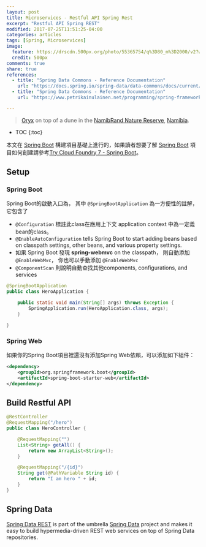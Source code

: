 ```yaml
---
layout: post
title: Microservices - Restful API Spring Rest
excerpt: "Restful API Spring REST"
modified: 2017-07-25T11:51:25-04:00
categories: articles
tags: [Spring, Microservices]
image:
  feature: https://drscdn.500px.org/photo/55365754/q%3D80_m%3D2000/v2?webp=true&sig=a090e2986b9d784a08695aeea1ca32ddd3f4c81c1d85cf01ae9a7a28dcc24ea5
  credit: 500px
comments: true
share: true
references:
  - title: "Spring Data Commons - Reference Documentation"
    url: "https://docs.spring.io/spring-data/data-commons/docs/current/reference/html/#core.repository-populators"
  - title: "Spring Data Commons - Reference Documentation"
    url: "https://www.petrikainulainen.net/programming/spring-framework/spring-data-jpa-tutorial-part-six-sorting/"

---
```


<style>
@import url('https://fonts.googleapis.com/css?family=Dosis:400,500');
.mdl-card__supporting-text.blog__post-body {
  font-family: 'Dosis', sans-serif;
}
</style>

> [Oryx](https://en.wikipedia.org/wiki/Oryx) on top of a dune in the [NamibRand Nature Reserve](https://earth.google.com/web/@-25,16,988.35747719a,946.79718433d,35y,0h,45t,0r/data=CgQaAhgC), [Namibia](https://en.wikipedia.org/wiki/Namibia).

* TOC
{:toc}

本文在 [Spring Boot][Spring Boot] 構建項目基礎上進行的，如果讀者想要了解 [Spring Boot][Spring Boot] 項目如何創建請參考[Try Cloud Foundry 7 - Spring Boot](/articles/try-cf-7-spring-boot/)。

## Setup

### Spring Boot

Spring Boot的啟動入口為， 其中 `@SpringBootApplication` 為一方便性的註解，它包含了

* `@Configuration` 標註此class在應用上下文 application context 中為一定義bean的class。
* `@EnableAutoConfiguration` tells Spring Boot to start adding beans based on classpath settings, other beans, and various property settings.
* 如果 Spring Boot 發現 **spring-webmvc** on the classpath， 則自動添加 `@EnableWebMvc`， 你也可以手動添加 `@EnableWebMvc`
* `@ComponentScan` 則說明自動查找其他components, configurations, and services

```java
@SpringBootApplication
public class HeroApplication {

    public static void main(String[] args) throws Exception {
        SpringApplication.run(HeroApplication.class, args);
    }

}
```

### Spring Web

如果你的Spring Boot項目裡還沒有添加Spring Web依賴，可以添加如下組件：

```xml
<dependency>
    <groupId>org.springframework.boot</groupId>
    <artifactId>spring-boot-starter-web</artifactId>
</dependency>
```

## Build Restful API

```java
@RestController
@RequestMapping("/hero")
public class HeroController {

    @RequestMapping("")
    List<String> getAll() {
        return new ArrayList<String>();
    }

    @RequestMapping("/{id}")
    String get(@PathVariable String id) {
        return "I am hero " + id;
    }
}
```

## Spring Data

[Spring Data REST][spring-data-rest] is part of the umbrella [Spring Data][spring-data] project and makes it easy to build hypermedia-driven REST web services on top of Spring Data repositories.





[Spring Boot]:http://projects.spring.io/spring-boot/
[spring-data]:http://projects.spring.io/spring-data/
[spring-data-rest]:http://projects.spring.io/spring-data-rest/
